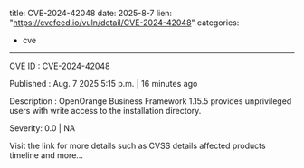  
title: CVE-2024-42048
date: 2025-8-7
lien: "https://cvefeed.io/vuln/detail/CVE-2024-42048"
categories:
  - cve
---

CVE ID : CVE-2024-42048

Published :  Aug. 7
2025
5:15 p.m. | 16 minutes ago

Description : OpenOrange Business Framework 1.15.5 provides unprivileged users with write access to the installation directory.

Severity: 0.0 | NA

Visit the link for more details
such as CVSS details
affected products
timeline
and more...
